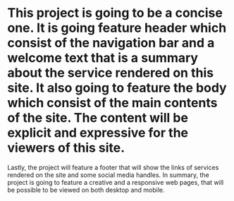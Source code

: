 # This project is going to be a concise one. It is going feature header which consist of the navigation bar and a welcome text that is a summary about the service rendered on this site. It also going to feature the body which consist of the main contents of the site. The content will be explicit and expressive for the viewers of this site. 
Lastly, the project will feature a footer that will show the links of services rendered on the site and some social media handles.
In summary, the project is going to feature a creative and a responsive web pages, that will be possible to be viewed on both desktop and mobile. 